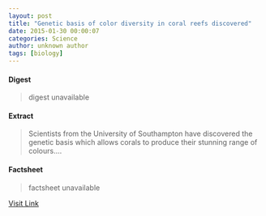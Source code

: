 ```yaml
---
layout: post
title: "Genetic basis of color diversity in coral reefs discovered"
date: 2015-01-30 00:00:07
categories: Science
author: unknown author
tags: [biology]
---
```



#### Digest
>digest unavailable

#### Extract
>Scientists from the University of Southampton have discovered the genetic basis which allows corals to produce their stunning range of colours....

#### Factsheet
>factsheet unavailable

[Visit Link](http://phys.org/news341775678.html)



